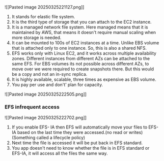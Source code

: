 ![[Pasted image 20250325221127.png]]
 1) It stands for elastic file system.
 2) It is the third type of storage that you can attach to the EC2 instance.
 3) It is a managed network file system. Here managed means that it is maintained by AWS, that means it doesn't require manual scaling when more storage is needed.
 4) It can be mounted to 100s of EC2 instances at a time. Unlike EBS volume that is attached only to one instance. So, this is also a shared NFS.
 5) EFS works only with Linux EC2, and it works across multiple availability zones. Different instances from different AZs can be attached to the same EFS. For EBS volumes its not possible across different AZs, to move over we were required to create snapshots there. But this would be a copy and not an in-sync replica.
 6) It is highly available, scalable, three times as expensive as EBS volume.
 7) You pay per use and don't' plan for capacity.
 
![[Pasted image 20250325222505.png]]

### EFS infrequent access
![[Pasted image 20250325222702.png]]
1) If you enable EFS- IA then EFS will automatically move your files to EFS-IA based on the last time they were accessed.(no read or writes)(Something called a lifecycle policy)
2) Next time the file is accessed it will be put back in EFS standard.
3) You app doesn't need to know whether the file is in EFS standard or EFS-IA, it will access all the files the same way.

